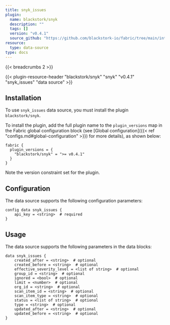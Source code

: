 ```yaml
---
title: snyk_issues
plugin:
  name: blackstork/snyk
  description: ""
  tags: []
  version: "v0.4.1"
  source_github: "https://github.com/blackstork-io/fabric/tree/main/internal/snyk/"
resource:
  type: data-source
type: docs
---
```


{{< breadcrumbs 2 >}}

{{< plugin-resource-header "blackstork/snyk" "snyk" "v0.4.1" "snyk_issues" "data source" >}}

## Installation

To use `snyk_issues` data source, you must install the plugin `blackstork/snyk`.

To install the plugin, add the full plugin name to the `plugin_versions` map in the Fabric global configuration block (see [Global configuration]({{< ref "configs.md#global-configuration" >}}) for more details), as shown below:

```hcl
fabric {
  plugin_versions = {
    "blackstork/snyk" = ">= v0.4.1"
  }
}
```

Note the version constraint set for the plugin.

## Configuration

The data source supports the following configuration parameters:

```hcl
config data snyk_issues {
    api_key = <string>  # required
}
```

## Usage

The data source supports the following parameters in the data blocks:

```hcl
data snyk_issues {
    created_after = <string>  # optional
    created_before = <string>  # optional
    effective_severity_level = <list of string>  # optional
    group_id = <string>  # optional
    ignored = <bool>  # optional
    limit = <number>  # optional
    org_id = <string>  # optional
    scan_item_id = <string>  # optional
    scan_item_type = <string>  # optional
    status = <list of string>  # optional
    type = <string>  # optional
    updated_after = <string>  # optional
    updated_before = <string>  # optional
}
```